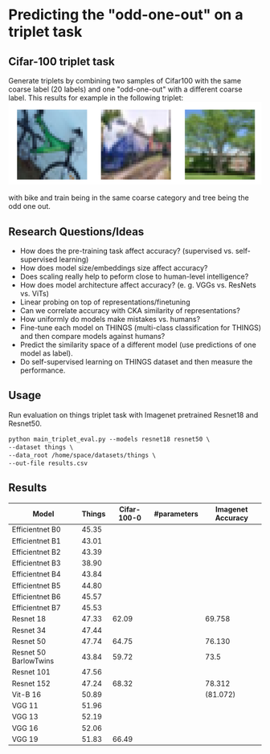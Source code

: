 
# Predicting the "odd-one-out" on a triplet task

## Cifar-100 triplet task
Generate triplets by combining two samples of Cifar100 with the same coarse label (20 labels) and one "odd-one-out" 
with a different coarse label. This results for example in the following triplet:
![](images/cifar_triplet_0.png)

with bike and train being in the same coarse category and tree being the odd one out.


## Research Questions/Ideas
* How does the pre-training task affect accuracy? (supervised vs. self-supervised learning)
* How does model size/embeddings size affect accuracy?
* Does scaling really help to peform close to human-level intelligence?
* How does model architecture affect accuracy? (e. g. VGGs vs. ResNets vs. ViTs)
* Linear probing on top of representations/finetuning
* Can we correlate accuracy with CKA similarity of representations?
* How uniformly do models make mistakes vs. humans?
* Fine-tune each model on THINGS (multi-class classification for THINGS) and then compare models against humans?
* Predict the similarity space of a different model (use predictions of one model as label).
* Do self-supervised learning on THINGS dataset and then measure the performance.

## Usage

Run evaluation on things triplet task with Imagenet pretrained Resnet18 and Resnet50.

```
python main_triplet_eval.py --models resnet18 resnet50 \
--dataset things \
--data_root /home/space/datasets/things \
--out-file results.csv
```


## Results
| Model                 | Things | Cifar-100-0 | #parameters | Imagenet Accuracy |
|-----------------------|--------|-------------|-------------|-------------------|
| Efficientnet B0       | 45.35  |             |             |                   |
| Efficientnet B1       | 43.01  |             |             |                   |
| Efficientnet B2       | 43.39  |             |             |                   |
| Efficientnet B3       | 38.90  |             |             |                   |
| Efficientnet B4       | 43.84  |             |             |                   |
| Efficientnet B5       | 44.80  |             |             |                   |
| Efficientnet B6       | 45.57  |             |             |                   |
| Efficientnet B7       | 45.53  |             |             |                   |
| Resnet 18             | 47.33  | 62.09       |             | 69.758            |
| Resnet 34             | 47.44  |             |             |                   |
| Resnet 50             | 47.74  | 64.75       |             | 76.130            |
| Resnet 50 BarlowTwins | 43.84  | 59.72       |             | 73.5              |
| Resnet 101            | 47.56  |             |             |                   |
| Resnet 152            | 47.24  | 68.32       |             | 78.312            |
| Vit-B 16              | 50.89  |             |             | (81.072)          |
| VGG 11                | 51.96  |             |             |                   |
| VGG 13                | 52.19  |             |             |                   |
| VGG 16                | 52.06  |             |             |                   |
| VGG 19                | 51.83  | 66.49       |             |                   |
